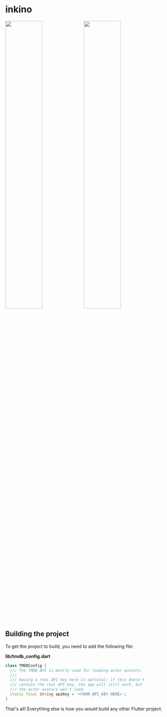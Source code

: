 # inkino

<img src="https://raw.githubusercontent.com/roughike/inKino/master/screenshots/now_in_theaters.png" width="48%" /> <img src="https://raw.githubusercontent.com/roughike/inKino/master/screenshots/event_details.png" width="48%" />

## Building the project

To get the project to build, you need to add the following file:

**lib/tmdb_config.dart**

```dart
class TMDBConfig {
  /// The TMDB API is mostly used for loading actor avatars.
  ///
  /// Having a real API key here is optional; if this doesn't 
  /// contain the real API key, the app will still work, but 
  /// the actor avatars won't load.
  static final String apiKey = '<YOUR_API_KEY_HERE>';
}
```

That's all! Everything else is how you would build any other Flutter project.